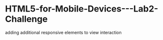 # HTML5-for-Mobile-Devices---Lab2-Challenge
adding additional responsive elements to view interaction
